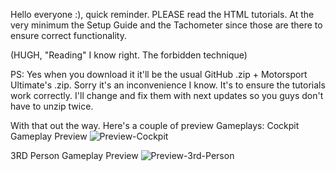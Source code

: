 Hello everyone :), quick reminder.
PLEASE read the HTML tutorials. At the very minimum the Setup Guide and the Tachometer since those are there to ensure correct functionality.

(HUGH, "Reading" I know right. The forbidden technique)

PS: Yes when you download it it'll be the usual GitHub .zip + Motorsport Ultimate's .zip. Sorry it's an inconvenience I know. 
It's to ensure the tutorials work correctly. I'll change and fix them with next updates so you guys don't have to unzip twice.

With that out the way. Here's a couple of preview Gameplays:
Cockpit Gameplay Preview
![Preview-Cockpit](https://github.com/user-attachments/assets/713765d5-c8e9-4e9b-b9d3-8bd7e58c51b3)

3RD Person Gameplay Preview
![Preview-3rd-Person](https://github.com/user-attachments/assets/7d0292ce-0a63-4f7c-830e-a70259d01bf9)

